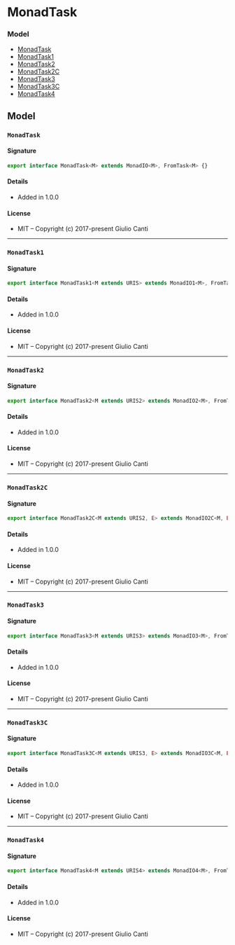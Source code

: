 
# MonadTask







### Model

* [MonadTask](#monadtask)
* [MonadTask1](#monadtask1)
* [MonadTask2](#monadtask2)
* [MonadTask2C](#monadtask2c)
* [MonadTask3](#monadtask3)
* [MonadTask3C](#monadtask3c)
* [MonadTask4](#monadtask4)

## Model


### `MonadTask`




#### Signature

```typescript
export interface MonadTask<M> extends MonadIO<M>, FromTask<M> {}
```

#### Details

* Added in 1.0.0


#### License

* MIT – Copyright (c) 2017-present Giulio Canti

---


### `MonadTask1`




#### Signature

```typescript
export interface MonadTask1<M extends URIS> extends MonadIO1<M>, FromTask1<M> {}
```

#### Details

* Added in 1.0.0


#### License

* MIT – Copyright (c) 2017-present Giulio Canti

---


### `MonadTask2`




#### Signature

```typescript
export interface MonadTask2<M extends URIS2> extends MonadIO2<M>, FromTask2<M> {}
```

#### Details

* Added in 1.0.0


#### License

* MIT – Copyright (c) 2017-present Giulio Canti

---


### `MonadTask2C`




#### Signature

```typescript
export interface MonadTask2C<M extends URIS2, E> extends MonadIO2C<M, E>, FromTask2C<M, E> {}
```

#### Details

* Added in 1.0.0


#### License

* MIT – Copyright (c) 2017-present Giulio Canti

---


### `MonadTask3`




#### Signature

```typescript
export interface MonadTask3<M extends URIS3> extends MonadIO3<M>, FromTask3<M> {}
```

#### Details

* Added in 1.0.0


#### License

* MIT – Copyright (c) 2017-present Giulio Canti

---


### `MonadTask3C`




#### Signature

```typescript
export interface MonadTask3C<M extends URIS3, E> extends MonadIO3C<M, E>, FromTask3C<M, E> {}
```

#### Details

* Added in 1.0.0


#### License

* MIT – Copyright (c) 2017-present Giulio Canti

---


### `MonadTask4`




#### Signature

```typescript
export interface MonadTask4<M extends URIS4> extends MonadIO4<M>, FromTask4<M> {}
```

#### Details

* Added in 1.0.0


#### License

* MIT – Copyright (c) 2017-present Giulio Canti